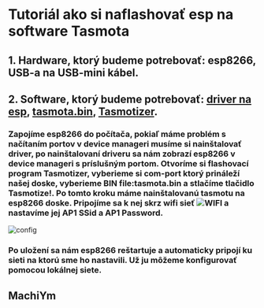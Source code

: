 # Tutoriál ako si naflashovať esp na software Tasmota
## 1. Hardware, ktorý budeme potrebovať: esp8266, USB-a na USB-mini kábel.
## 2. Software, ktorý budeme potrebovať: [driver na esp](https://www.driverscape.com/download "Driver download"), [tasmota.bin](http://ota.tasmota.com/tasmota/tasmota.bin "Download tamota.bin"), [Tasmotizer](https://github.com/tasmota/tasmotizer "Download Tasmotizer").
### Zapojíme esp8266 do počítača, pokiaľ máme problém s načítaním portov v device manageri musíme si nainštalovať driver, po nainštalovaní driveru sa nám zobrazí esp8266 v device manageri s príslušným portom. Otvoríme si flashovací program Tasmotizer, vyberieme si com-port ktorý prináleží našej doske, vyberieme BIN file:tasmota.bin a stlačíme tlačidlo Tasmotize!. Po tomto kroku máme nainštalovanú tasmotu na esp8266 doske. Pripojíme sa k nej skrz wifi sieť ![WIFI](https://tasmota.github.io/docs/_media/wificonfig2.jpg) a nastavíme jej AP1 SSid a AP1 Password.
![config](https://user-images.githubusercontent.com/5904370/68961890-a242c480-07d3-11ea-912f-b45464104f2c.png)






### Po uložení sa nám esp8266 reštartuje a automaticky pripojí ku sieti na ktorú sme ho nastavili. Už ju môžeme konfigurovať pomocou lokálnej siete. 
## MachiYm
